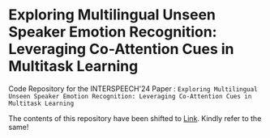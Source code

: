 # Exploring Multilingual Unseen Speaker Emotion Recognition: Leveraging Co-Attention Cues in Multitask Learning

Code Repository for the INTERSPEECH'24 Paper :
`Exploring Multilingual Unseen Speaker Emotion Recognition: Leveraging Co-Attention Cues in Multitask Learning`

The contents of this repository have been shifted to [Link](https://github.com/NLP-SBILAB/CAMuLeNet). Kindly refer to the same!
